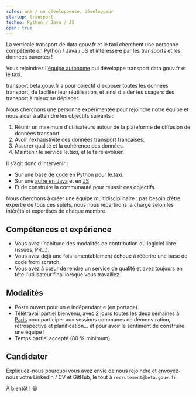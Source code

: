 ```yaml
---
roles: une / un développeuse, développeur
startup: transport
techno: Python / Java / JS
open: true
---
```


La verticale transport de data.gouv.fr et le.taxi cherchent une personne compétente en Python / Java / JS  et intéressé·e par les transports et les données ouvertes !

<!--more-->

Vous rejoindrez l'[équipe autonome](https://beta.gouv.fr/2016/11/28/equipes-autonomes) qui développe transport.data.gouv.fr et le.taxi.

transport.beta.gouv.fr a pour objectif d'exposer toutes les données transport, de faciliter leur réutilisation, et ainsi d'aider les usagers des transport à mieux se déplacer.

Nous cherchons une personne expérimentée pour rejoindre notre équipe et nous aider à atteindre les objectifs suivants :

1. Réunir un maximum d'utilisateurs autour de la plateforme de diffusion de données transport.
2. Avoir l'exhaustivité des données transport françaises.
3. Assurer qualité et la cohérence des données.
4. Maintenir le service le.taxi, et le faire évoluer.

Il s’agit donc d’intervenir :

- Sur une [base de code](https://github.com/openmaraude/) en Python pour le.taxi.
- Sur une [autre en Java](https://github.com/etalab/datatools-server) et en [JS](https://github.com/etalab/catalogue_ui)
- Et de construire la communauté pour réussir ces objectifs.

Nous cherchons à créer une équipe multidisciplinaire : pas besoin d’être expert·e de tous ces sujets, nous nous répartirons la charge selon les intérêts et expertises de chaque membre.


## Compétences et expérience

- Vous avez l’habitude des modalités de contribution du logiciel libre (issues, PR…).
- Vous avez déjà une fois lamentablement échoué à réécrire une base de code from scratch.
- Vous avez à cœur de rendre un service de qualité et avez toujours en tête l'utilisateur final lorsque vous travaillez.


## Modalités

- Poste ouvert pour un·e indépendant·e (en portage).
- Télétravail partiel bienvenu, avec 2 jours toutes les deux semaines [à Paris](https://github.com/sgmap/beta.gouv.fr/wiki/Locaux) pour participer aux sessions communes de démonstration, rétrospective et planification… et pour avoir le sentiment de construire une équipe !
- Temps partiel accepté (80 % minimum).

## Candidater

Expliquez-nous pourquoi vous avez envie de nous rejoindre et envoyez-nous votre LinkedIn / CV et GitHub, le tout à `recrutement@beta.gouv.fr`.

À bientôt ! 😀
